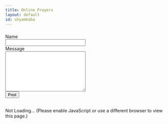 ```yaml
---
title: Online Prayers
layout: default
id: shyambaba
---
```

<script src="//cdnjs.cloudflare.com/ajax/libs/jquery-timeago/1.4.1/jquery.timeago.min.js"></script>

<h3 id="post-msg"></h3>
<form id="post-form" action="https://a.kishan.info/comments/?id={{ page.id }}" method="post">
<label for="name">Name</label><br>
<input type="text" id="name" name="name" style="width:50%" required><br>
<label for="msg">Message</label><br>
<textarea id="msg" name="msg" rows="8" style="width:50%" required></textarea><br>
<input type="text" name="foo" style="display:none">
<button type="submit">Post</button>
</form>

<br>

<div id="comments"><noscript>Not </noscript>Loading...<noscript> (Please enable JavaScript or use a different browser to view this page.)</noscript></div>
<script>
$('#comments').load('https://a.kishan.info/comments/{{ page.id }}.htm', function() {
    $('time').timeago().each(function(){
        $(this).attr('title', new Date($(this).attr('datetime')).toString().replace(/ GMT.*/,''));
    });
});

$('#post-form').submit(function(event){
    $('#post-msg').text('Posting...');
    $.post( $('#post-form').attr('action'), $('#post-form').serialize(), function(res) {
        $('#post-msg').text(res);
        $('#msg').val('');
    }, 'text' );
    event.preventDefault();
});
</script>
